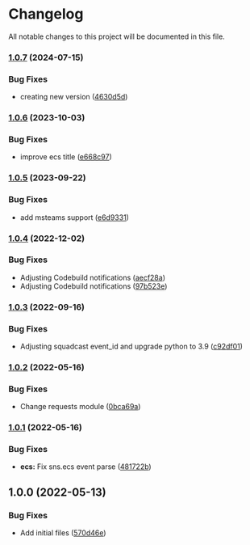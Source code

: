 # Changelog

All notable changes to this project will be documented in this file.

### [1.0.7](https://github.com/ganexcloud/terraform-aws-lambda-notifications/compare/v1.0.6...v1.0.7) (2024-07-15)


### Bug Fixes

* creating new version ([4630d5d](https://github.com/ganexcloud/terraform-aws-lambda-notifications/commit/4630d5d169699bafb1475c7047f44d120aa4d9ee))

### [1.0.6](https://github.com/ganexcloud/terraform-aws-lambda-notifications/compare/v1.0.5...v1.0.6) (2023-10-03)


### Bug Fixes

* improve ecs title ([e668c97](https://github.com/ganexcloud/terraform-aws-lambda-notifications/commit/e668c9736ca2f2294c8fb03f77c945966c1c58f4))

### [1.0.5](https://github.com/ganexcloud/terraform-aws-lambda-notifications/compare/v1.0.4...v1.0.5) (2023-09-22)


### Bug Fixes

* add msteams support ([e6d9331](https://github.com/ganexcloud/terraform-aws-lambda-notifications/commit/e6d93316c6a7361c6439438b4939eca31c8e0b07))

### [1.0.4](https://github.com/ganexcloud/terraform-aws-lambda-notifications/compare/v1.0.3...v1.0.4) (2022-12-02)


### Bug Fixes

* Adjusting Codebuild notifications ([aecf28a](https://github.com/ganexcloud/terraform-aws-lambda-notifications/commit/aecf28aea058c2db62240a645c87dc982ccd2385))
* Adjusting Codebuild notifications ([97b523e](https://github.com/ganexcloud/terraform-aws-lambda-notifications/commit/97b523e827ceda372e6bb2137a633a131ff18924))

### [1.0.3](https://github.com/ganexcloud/terraform-aws-lambda-notifications/compare/v1.0.2...v1.0.3) (2022-09-16)


### Bug Fixes

* Adjusting squadcast event_id and upgrade python to 3.9 ([c92df01](https://github.com/ganexcloud/terraform-aws-lambda-notifications/commit/c92df01b12e067b7291beee4935c9ec8943251e0))

### [1.0.2](https://github.com/ganexcloud/terraform-aws-lambda-notifications/compare/v1.0.1...v1.0.2) (2022-05-16)


### Bug Fixes

* Change requests module ([0bca69a](https://github.com/ganexcloud/terraform-aws-lambda-notifications/commit/0bca69a9dd0533ff1636f6c14811f942cb882579))

### [1.0.1](https://github.com/ganexcloud/terraform-aws-lambda-notifications/compare/v1.0.0...v1.0.1) (2022-05-16)


### Bug Fixes

* **ecs:** Fix sns.ecs event parse ([481722b](https://github.com/ganexcloud/terraform-aws-lambda-notifications/commit/481722b4e29372fc24832097c61b727e32c40919))

## 1.0.0 (2022-05-13)


### Bug Fixes

* Add initial files ([570d46e](https://github.com/ganexcloud/terraform-aws-lambda-notifications/commit/570d46e12806ca491715e09864c86f8fae4970db))
